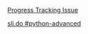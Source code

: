 [Progress Tracking Issue](https://github.com/sleepychild/SoftUni_SE/issues/2)

[sli.do #python-advanced](https://sli.do)
